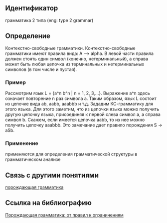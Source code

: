## Идентификатор

грамматика 2 типа (eng: type 2 grammar)

## Определение

Контекстно-свободные грамматики. Контекстно-свободные грамматики имеют правила вида: A --> alpha. В левой части правила должен стоять один символ (конечно, нетерминальный), а справа может быть любая цепочка из терминальных и нетерминальных символов (в том числе и пустая).

### Пример

Рассмотрим язык L = {a^n b^n | n = 1, 2, 3,...}. Выражение a^n здесь означает повторение n раз символа a. Таким образом, язык L состоит из цепочке вида ab, aabb, aaabbb и т.д. Зададим КС-грамматику для этого языка. Для этого заметим, что из цепочки языка можно получить другую цепочку языка, присоединяя к первой слева символ a, а справа символ b. Скажем, если имеется цепочка aabb, то из нее можно получить цепочку aaabbb. Это замечание дает правило порождения S -> aSb.

### Применение

применяются для определения грамматической структуры в грамматическом анализе

## Связь с другими понятиями

[порождающая грамматика](https://github.com/Dememedp/yapis-course/blob/main/concept/Generative_Grammar.md)

## Ссылка на библиографию

[Порождающая грамматика: от правил к ограничениям](https://github.com/Dememedp/yapis-course/blob/main/bibliography/Testelec-Grammar-book.md)

